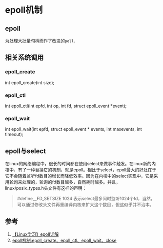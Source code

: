 # epoll机制



## epoll

为处理大批量句柄而作了改进的`poll`.

## 相关系统调用

### epoll_create

int epoll_create(int size);

### epoll_ctl

int epoll_ctl(int epfd, int op, int fd, struct epoll_event *event);

### epoll_wait

int epoll_wait(int epfd, struct epoll_event * events, int maxevents, int timeout);

## epoll与select

在linux的网络编程中，很长的时间都在使用select来做事件触发。在linux新的内核中，有了一种替换它的机制，就是epoll。相比于select，epoll最大的好处在于它不会随着监听fd数目的增长而降低效率。因为在内核中的select实现中，它是采用轮询来处理的，轮询的fd数目越多，自然耗时越多。并且，linux/posix_types.h头文件有这样的声明：

>#define__FD_SETSIZE   1024
>表示select最多同时监听1024个fd，当然，可以通过修改头文件再重编译内核来扩大这个数目，但这似乎并不治本。

## 参考

1. [【Linux学习】epoll详解](http://blog.csdn.net/xiajun07061225/article/details/9250579)
2. [ epoll机制:epoll_create、epoll_ctl、epoll_wait、close](http://blog.csdn.net/yusiguyuan/article/details/15027821)
